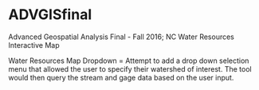 # ADVGISfinal
Advanced Geospatial Analysis Final - Fall 2016; NC Water Resources Interactive Map

Water Resources Map Dropdown = Attempt to add a drop down selection menu that allowed the user to specify their watershed of interest. The tool would then query 
  the stream and gage data based on the user input.
  